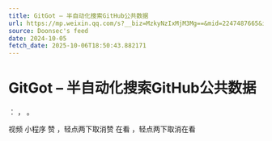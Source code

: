 ```yaml
---
title: GitGot – 半自动化搜索GitHub公共数据
url: https://mp.weixin.qq.com/s?__biz=MzkyNzIxMjM3Mg==&mid=2247487665&idx=1&sn=fe49bd8be31a42e62ee8d24d9953cd4e
source: Doonsec's feed
date: 2024-10-05
fetch_date: 2025-10-06T18:50:43.882171
---
```


# GitGot – 半自动化搜索GitHub公共数据

：
，
。

视频
小程序
赞
，轻点两下取消赞
在看
，轻点两下取消在看